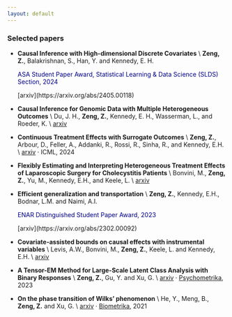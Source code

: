 ```yaml
---
layout: default
---
```



### Selected papers

- **Causal Inference with High-dimensional Discrete Covariates** \\
     **Zeng, Z.**, Balakrishnan, S., Han, Y. and Kennedy, E. H. 
     <p style="color: darkblue;">ASA Student Paper Award, Statistical Learning & Data Science (SLDS) Section, 2024</p> 
    [arxiv](https://arxiv.org/abs/2405.00118)

- **Causal Inference for Genomic Data with Multiple Heterogeneous Outcomes** \\
    Du, J. H., **Zeng, Z.**, Kennedy, E. H., Wasserman, L., and Roeder, K. \\
    [arxiv](https://arxiv.org/abs/2404.09119) 

- **Continuous Treatment Effects with Surrogate Outcomes** \\
    **Zeng, Z.**, Arbour, D., Feller, A., Addanki, R., Rossi, R., Sinha, R., and Kennedy, E.H. \\
    [arxiv](https://arxiv.org/abs/2402.00168) · ICML, 2024

- **Flexibly Estimating and Interpreting Heterogeneous Treatment Effects of Laparoscopic Surgery for Cholecystitis Patients** \\
    Bonvini, M., **Zeng, Z.**, Yu, M., Kennedy, E.H., and Keele, L. \\
    [arxiv](https://arxiv.org/abs/2311.04359) 

- **Efficient generalization and transportation** \\
    **Zeng, Z.**, Kennedy, E.H., Bodnar, L.M. and Naimi, A.I. 
    <p style="color: darkblue;">ENAR Distinguished Student Paper Award, 2023</p> 
    [arxiv](https://arxiv.org/abs/2302.00092)

- **Covariate-assisted bounds on causal effects with instrumental variables** \\
    Levis, A.W., Bonvini, M., **Zeng, Z.**, Keele, L. and Kennedy, E.H. \\
    [arxiv](https://arxiv.org/abs/2301.12106) 

- **A Tensor-EM Method for Large-Scale Latent Class Analysis with Binary Responses** \\
    **Zeng, Z.**, Gu, Y. and Xu, G. \\
    [arxiv](https://arxiv.org/abs/2103.16036) · [Psychometrika](https://link.springer.com/article/10.1007/s11336-022-09887-1), 2023
    

- **On the phase transition of Wilks’ phenomenon** \\
    He, Y., Meng, B., **Zeng, Z.** and Xu, G. \\
    [arxiv](https://arxiv.org/abs/2008.05974) · [Biometrika](https://academic.oup.com/biomet/article-abstract/108/3/741/5911091), 2021
   




